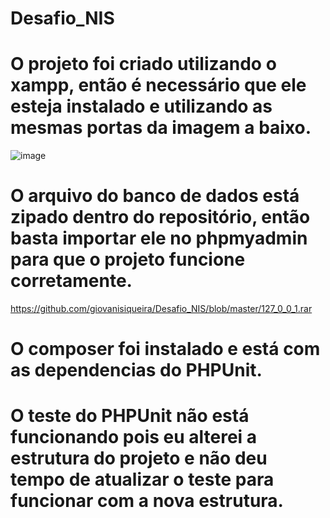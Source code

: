 # Desafio_NIS

# O projeto foi criado utilizando o xampp, então é necessário que ele esteja instalado e utilizando as mesmas portas da imagem a baixo.
![image](https://github.com/giovanisiqueira/Desafio_NIS/assets/25743221/41e2109c-ed48-4ace-b21d-50e79f2d7b7d)

# O arquivo do banco de dados está zipado dentro do repositório, então basta importar ele no phpmyadmin para que o projeto funcione corretamente.
https://github.com/giovanisiqueira/Desafio_NIS/blob/master/127_0_0_1.rar

# O composer foi instalado e está com as dependencias do PHPUnit.

# O teste do PHPUnit não está funcionando pois eu alterei a estrutura do projeto e não deu tempo de atualizar o teste para funcionar com a nova estrutura.
